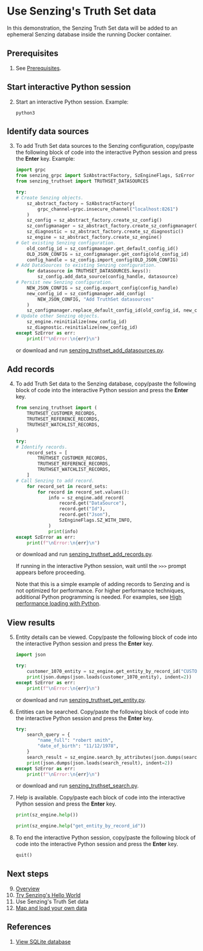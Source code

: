 # Use Senzing's Truth Set data

In this demonstration,
the Senzing Truth Set data will be added to an ephemeral
Senzing database inside the running Docker container.

## Prerequisites

1. See [Prerequisites].

## Start interactive Python session

2. Start an interactive Python session.
   Example:

    ```console
    python3

    ```

## Identify data sources

3. To add Truth Set data sources to the Senzing configuration,
   copy/paste the following block of code into the interactive Python session
   and press the **Enter** key.
   Example:

    ```python
    import grpc
    from senzing_grpc import SzAbstractFactory, SzEngineFlags, SzError
    from senzing_truthset import TRUTHSET_DATASOURCES

    try:
    # Create Senzing objects.
        sz_abstract_factory = SzAbstractFactory(
            grpc_channel=grpc.insecure_channel("localhost:8261")
        )
        sz_config = sz_abstract_factory.create_sz_config()
        sz_configmanager = sz_abstract_factory.create_sz_configmanager()
        sz_diagnostic = sz_abstract_factory.create_sz_diagnostic()
        sz_engine = sz_abstract_factory.create_sz_engine()
    # Get existing Senzing configuration.
        old_config_id = sz_configmanager.get_default_config_id()
        OLD_JSON_CONFIG = sz_configmanager.get_config(old_config_id)
        config_handle = sz_config.import_config(OLD_JSON_CONFIG)
    # Add DataSources to existing Senzing configuration.
        for datasource in TRUTHSET_DATASOURCES.keys():
            sz_config.add_data_source(config_handle, datasource)
    # Persist new Senzing configuration.
        NEW_JSON_CONFIG = sz_config.export_config(config_handle)
        new_config_id = sz_configmanager.add_config(
            NEW_JSON_CONFIG, "Add TruthSet datasources"
        )
        sz_configmanager.replace_default_config_id(old_config_id, new_config_id)
    # Update other Senzing objects.
        sz_engine.reinitialize(new_config_id)
        sz_diagnostic.reinitialize(new_config_id)
    except SzError as err:
        print(f"\nError:\n{err}\n")

    ```

    or download and run [senzing_truthset_add_datasources.py].

## Add records

4. To add Truth Set data to the Senzing database,
   copy/paste the following block of code into the interactive Python session
   and press the **Enter** key.

    ```python
    from senzing_truthset import (
        TRUTHSET_CUSTOMER_RECORDS,
        TRUTHSET_REFERENCE_RECORDS,
        TRUTHSET_WATCHLIST_RECORDS,
    )

    try:
    # Identify records.
        record_sets = [
            TRUTHSET_CUSTOMER_RECORDS,
            TRUTHSET_REFERENCE_RECORDS,
            TRUTHSET_WATCHLIST_RECORDS,
        ]
    # Call Senzing to add record.
        for record_set in record_sets:
            for record in record_set.values():
                info = sz_engine.add_record(
                    record.get("DataSource"),
                    record.get("Id"),
                    record.get("Json"),
                    SzEngineFlags.SZ_WITH_INFO,
                )
                print(info)
    except SzError as err:
        print(f"\nError:\n{err}\n")

    ```

    or download and run [senzing_truthset_add_records.py].

    If running in the interactive Python session, wait until the `>>>` prompt appears before proceeding.

   Note that this is a simple example of adding records to Senzing and is not optimized for performance.
   For higher performance techniques, additional Python programming is needed.
   For examples, see [High performance loading with Python].

## View results

5. Entity details can be viewed.
   Copy/paste the following block of code into the interactive Python session
   and press the **Enter** key.

    ```python
    import json

    try:
        customer_1070_entity = sz_engine.get_entity_by_record_id("CUSTOMERS", "1070")
        print(json.dumps(json.loads(customer_1070_entity), indent=2))
    except SzError as err:
        print(f"\nError:\n{err}\n")

    ```

    or download and run [senzing_truthset_get_entity.py].

1. Entities can be searched.
   Copy/paste the following block of code into the interactive Python session
   and press the **Enter** key.

    ```python
    try:
        search_query = {
            "name_full": "robert smith",
            "date_of_birth": "11/12/1978",
        }
        search_result = sz_engine.search_by_attributes(json.dumps(search_query))
        print(json.dumps(json.loads(search_result), indent=2))
    except SzError as err:
        print(f"\nError:\n{err}\n")

    ```

    or download and run [senzing_truthset_search.py].

1. Help is available.
   Copy/paste each block of code into the interactive Python session
   and press the **Enter** key.

    ```python
    print(sz_engine.help())

    ```

    ```python
    print(sz_engine.help("get_entity_by_record_id"))

    ```

1. To end the interactive Python session,
   copy/paste the following block of code into the interactive Python session
   and press the **Enter** key.

    ```python
    quit()

    ```

## Next steps

9. [Overview]
1. [Try Senzing's Hello World]
1. Use Senzing's Truth Set data
1. [Map and load your own data]

## References

1. [View SQLite database](coleifer-sqlite-web.md)

[Prerequisites]: hello-world.md#prerequisites
[High performance loading with Python]: #
[Map and load your own data]: map-and-load-your-own-data.md
[Overview]: README.md
[senzing_truthset_add_datasources.py]: https://raw.githubusercontent.com/senzing-garage/knowledge-base/main/proposals/streamline/senzing_truthset_add_datasources.py
[senzing_truthset_add_records.py]: https://raw.githubusercontent.com/senzing-garage/knowledge-base/main/proposals/streamline/senzing_truthset_add_records.py
[senzing_truthset_get_entity.py]: https://raw.githubusercontent.com/senzing-garage/knowledge-base/main/proposals/streamline/senzing_truthset_get_entity.py
[senzing_truthset_search.py]: https://raw.githubusercontent.com/senzing-garage/knowledge-base/main/proposals/streamline/senzing_truthset_search.py
[Try Senzing's Hello World]: hello-world.md
